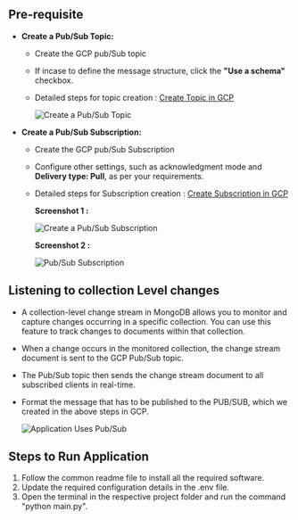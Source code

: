## Pre-requisite
- **Create a Pub/Sub Topic:**
  * Create the GCP pub/Sub topic
  * If incase to define the message structure, click the **"Use a schema"** checkbox.
  * Detailed steps for topic creation : [Create Topic in GCP](https://cloud.google.com/pubsub/docs/create-topic)

    ![Create a Pub/Sub Topic](https://github.com/mongodb-partners/MongoDb-BigQuery-Workshops/assets/109083730/33313e48-f2b5-4972-abb1-88a9624919a4)

- **Create a Pub/Sub Subscription:**
  * Create the GCP pub/Sub Subscription
  * Configure other settings, such as acknowledgment mode and **Delivery type: Pull**, as per your requirements.
  * Detailed steps for Subscription creation : [Create Subscription in GCP](https://cloud.google.com/pubsub/docs/create-subscription)

    **Screenshot 1 :**

    ![Create a Pub/Sub Subscription](https://github.com/mongodb-partners/MongoDb-BigQuery-Workshops/assets/109083730/59824c75-3727-46b8-9b73-aa77b9607f66)

    **Screenshot 2 :**
  
    ![Pub/Sub Subscription](https://github.com/mongodb-partners/MongoDb-BigQuery-Workshops/assets/109083730/855e0a3f-1468-4381-a554-5f139f26e1eb)

## Listening to collection Level changes
- A collection-level change stream in MongoDB allows you to monitor and capture changes occurring in a specific collection. You can use this feature to track changes to documents within that collection.
- When a change occurs in the monitored collection, the change stream document is sent to the GCP Pub/Sub topic.
- The Pub/Sub topic then sends the change stream document to all subscribed clients in real-time.
- Format the message that has to be published to the PUB/SUB, which we created in the above steps in GCP.

  ![Application Uses Pub/Sub](https://github.com/mongodb-partners/MongoDb-BigQuery-Workshops/assets/109083730/54aa7265-5ed2-4bd3-b8d9-c41511a76a10)

## Steps to Run Application
1. Follow the common readme file to install all the required software.
2. Update the required configuration details in the .env file.
3. Open the terminal in the respective project folder and run the command "python main.py".
